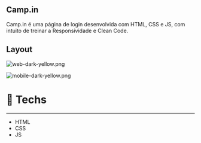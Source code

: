 ## Camp.in

Camp.in é uma página de login desenvolvida com HTML, CSS e JS, com intuito de treinar a Responsividade e Clean Code.

## Layout

![web-dark-yellow.png](https://efficient-sloth-d85.notion.site/image/https%3A%2F%2Fs3-us-west-2.amazonaws.com%2Fsecure.notion-static.com%2F2d547ce1-ab56-4764-8b3f-9eb530e85e7d%2Fweb-dark-yellow.png?table=block&id=3a77fada-f0e5-4c45-93bc-de8546624d4f&spaceId=08f749ff-d06d-49a8-a488-9846e081b224&width=2000&userId=&cache=v2)

![mobile-dark-yellow.png](https://efficient-sloth-d85.notion.site/image/https%3A%2F%2Fs3-us-west-2.amazonaws.com%2Fsecure.notion-static.com%2Fb9152861-d6a9-4eda-8a13-cc31c03eba30%2Fmobile-dark-yellow.png?table=block&id=76a96c45-5f75-4dee-8ddf-81978384630f&spaceId=08f749ff-d06d-49a8-a488-9846e081b224&width=380&userId=&cache=v2)

# 🚀 **Techs**

---

- HTML
- CSS
- JS
